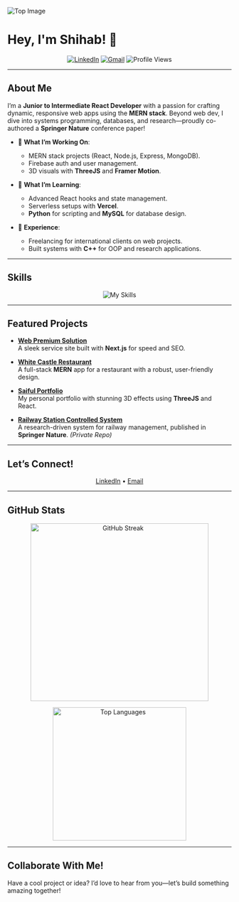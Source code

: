 ![Top Image](https://user-images.githubusercontent.com/74038190/212749447-bfb7e725-6987-49d9-ae85-2015e3e7cc41.gif)  

# Hey, I'm Shihab! 👋  
<p align="center">  
  <a href="https://www.linkedin.com/in/saiful-islam-a1a352232/"><img src="https://img.shields.io/badge/LinkedIn-Connect-blue?style=flat-square&logo=linkedin&logoColor=white" alt="LinkedIn"></a>  
  <a href="mailto:mohimshihab735@gmail.com"><img src="https://img.shields.io/badge/Gmail-Email-c14438?style=flat-square&logo=gmail&logoColor=white" alt="Gmail"></a>  
  <img src="https://komarev.com/ghpvc/?username=saifulislam735&label=Profile%20Views&color=blue&style=flat-square" alt="Profile Views" />  
</p>  

---

## About Me  
I’m a **Junior to Intermediate React Developer** with a passion for crafting dynamic, responsive web apps using the **MERN stack**. Beyond web dev, I dive into systems programming, databases, and research—proudly co-authored a **Springer Nature** conference paper!  

- 🔭 **What I’m Working On**:  
  - MERN stack projects (React, Node.js, Express, MongoDB).  
  - Firebase auth and user management.  
  - 3D visuals with **ThreeJS** and **Framer Motion**.  

- 🌱 **What I’m Learning**:  
  - Advanced React hooks and state management.  
  - Serverless setups with **Vercel**.  
  - **Python** for scripting and **MySQL** for database design.  

- 💼 **Experience**:  
  - Freelancing for international clients on web projects.  
  - Built systems with **C++** for OOP and research applications.  

---

## Skills  
<p align="center">  
  <img src="https://skillicons.dev/icons?i=react,js,nodejs,express,mongodb,bootstrap,tailwind,html,css,python,cpp,mysql" alt="My Skills" />  
</p>  

---

## Featured Projects  
- **[Web Premium Solution](https://github.com/saifulislam735/Web_Premium_Solution)**  
  A sleek service site built with **Next.js** for speed and SEO.  

- **[White Castle Restaurant](https://github.com/saifulislam735/White-Castle-Restaurant-)**  
  A full-stack **MERN** app for a restaurant with a robust, user-friendly design.  

- **[Saiful Portfolio](https://github.com/saifulislam735/Saiful_Portfolio)**  
  My personal portfolio with stunning 3D effects using **ThreeJS** and React.  

- **[Railway Station Controlled System](https://link.springer.com/chapter/10.1007/978-981-97-9037-1_26)**  
  A research-driven system for railway management, published in **Springer Nature**. *(Private Repo)*  

---

## Let’s Connect!  
<p align="center">  
  <a href="https://www.linkedin.com/in/saiful-islam-a1a352232/">LinkedIn</a> •  
  <a href="mailto:mohimshihab735@gmail.com">Email</a>  
</p>  

---

## GitHub Stats  
<p align="center">  
  <img src="https://streak-stats.demolab.com/?user=saifulislam735&theme=radical&hide_border=true&date_format=M%20j%5B%2C%20Y%5D" alt="GitHub Streak" width="400" />  
</p>  
<p align="center">  
  <img src="https://github-readme-stats.vercel.app/api/top-langs/?username=saifulislam735&layout=compact&theme=radical&hide_border=true" alt="Top Languages" width="300" />  
</p>  

---

## Collaborate With Me!  
Have a cool project or idea? I’d love to hear from you—let’s build something amazing together!  
